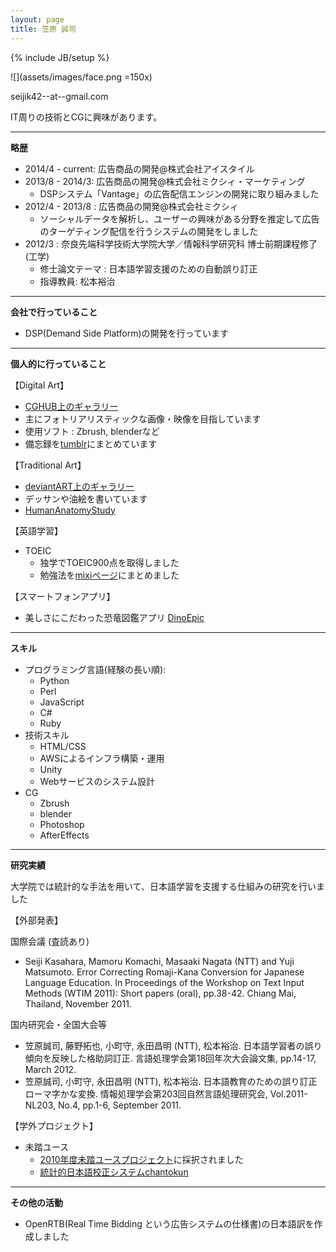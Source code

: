 ```yaml
---
layout: page
title: 笠原 誠司
---
```

{% include JB/setup %}

![](assets/images/face.png =150x)

seijik42--at--gmail.com

IT周りの技術とCGに興味があります。

----

**略歴**

* 2014/4 - current:  広告商品の開発@株式会社アイスタイル
* 2013/8 - 2014/3:  広告商品の開発@株式会社ミクシィ・マーケティング
    * DSPシステム「Vantage」の広告配信エンジンの開発に取り組みました
* 2012/4 - 2013/8 :  広告商品の開発@株式会社ミクシィ
    * ソーシャルデータを解析し、ユーザーの興味がある分野を推定して広告のターゲティング配信を行うシステムの開発をしました
* 2012/3          :  奈良先端科学技術大学院大学／情報科学研究科  博士前期課程修了(工学)
    * 修士論文テーマ : 日本語学習支援のための自動誤り訂正
    * 指導教員: 松本裕治

----

**会社で行っていること**

* DSP(Demand Side Platform)の開発を行っています

----

**個人的に行っていること**

【Digital Art】

* [CGHUB上のギャラリー](http://seijik42.cghub.com/images/)
* 主にフォトリアリスティックな画像・映像を目指しています
* 使用ソフト : Zbrush, blenderなど
* 備忘録を[tumblr](http://seijik42.tumblr.com/)にまとめています

【Traditional Art】

* [deviantART上のギャラリー](http://seijik42.deviantart.com/gallery/)
* デッサンや油絵を書いています
* [HumanAnatomyStudy](art/anatomy/)

【英語学習】

* TOEIC
    * 独学でTOEIC900点を取得しました
    * 勉強法を[mixiページ](http://p.mixi.jp/toeic900)にまとめました

【スマートフォンアプリ】

* 美しさにこだわった恐竜図鑑アプリ [DinoEpic](https://itunes.apple.com/ca/app/dino-epic/id725400494?mt=8)

----

**スキル**

* プログラミング言語(経験の長い順):
    * Python
    * Perl
    * JavaScript
    * C#
    * Ruby
* 技術スキル
    * HTML/CSS
    * AWSによるインフラ構築・運用
    * Unity
    * Webサービスのシステム設計
* CG
    * Zbrush
    * blender
    * Photoshop
    * AfterEffects

----

**研究実績**

大学院では統計的な手法を用いて、日本語学習を支援する仕組みの研究を行いました

【外部発表】

国際会議 (査読あり)

* Seiji Kasahara, Mamoru Komachi, Masaaki Nagata (NTT) and Yuji Matsumoto. Error Correcting Romaji-Kana Conversion for Japanese Language Education. In Proceedings of the Workshop on Text Input Methods (WTIM 2011): Short papers (oral), pp.38-42. Chiang Mai, Thailand, November 2011.

国内研究会・全国大会等

* 笠原誠司, 藤野拓也, 小町守, 永田昌明 (NTT), 松本裕治. 日本語学習者の誤り傾向を反映した格助詞訂正. 言語処理学会第18回年次大会論文集, pp.14-17, March 2012.
* 笠原誠司, 小町守, 永田昌明 (NTT), 松本裕治. 日本語教育のための誤り訂正ローマ字かな変換. 情報処理学会第203回自然言語処理研究会, Vol.2011-NL203, No.4, pp.1-6, September 2011.

【学外プロジェクト】

* 未踏ユース
    * [2010年度未踏ユースプロジェクト](http://www.ipa.go.jp/jinzai/mitou/2010/2010_1/youth/gaiyou/gm-1.html)に採択されました
    * [統計的日本語校正システムchantokun](http://cl.naist.jp/chantokun/)

----

**その他の活動**

* OpenRTB(Real Time Bidding という広告システムの仕様書)の日本語訳を作成しました
